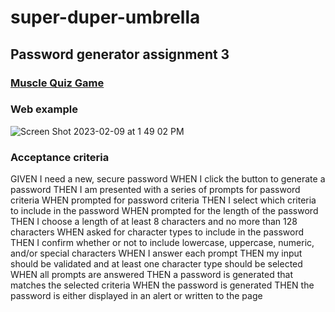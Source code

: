 # super-duper-umbrella
## Password generator assignment 3

### [Muscle Quiz Game](https://graysonwagner.github.io/super-duper-umbrella/)

### Web example

![Screen Shot 2023-02-09 at 1 49 02 PM](https://user-images.githubusercontent.com/118473305/217921795-feac0e68-3c30-40ab-80db-6d746ca64d67.png)


### Acceptance criteria

GIVEN I need a new, secure password
WHEN I click the button to generate a password
THEN I am presented with a series of prompts for password criteria
WHEN prompted for password criteria
THEN I select which criteria to include in the password
WHEN prompted for the length of the password
THEN I choose a length of at least 8 characters and no more than 128 characters
WHEN asked for character types to include in the password
THEN I confirm whether or not to include lowercase, uppercase, numeric, and/or special characters
WHEN I answer each prompt
THEN my input should be validated and at least one character type should be selected
WHEN all prompts are answered
THEN a password is generated that matches the selected criteria
WHEN the password is generated
THEN the password is either displayed in an alert or written to the page


